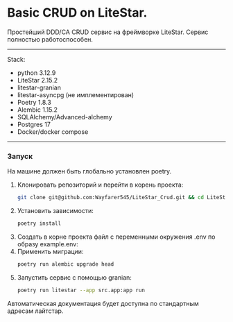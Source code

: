 # Basic CRUD on LiteStar. 
Простейший DDD/CA CRUD сервис на фреймворке LiteStar.
Сервис полностью работоспособен. 
___
Stack:
- python 3.12.9
- LiteStar 2.15.2
- litestar-granian
- litestar-asyncpg (не имплементирован)
- Poetry 1.8.3
- Alembic 1.15.2
- SQLAlchemy/Advanced-alchemy
- Postgres 17
- Docker/docker compose
___
### Запуск  
На машине должен быть глобально установлен poetry.

1. Клонировать репозиторий и перейти в корень проекта:
    ```bash
   git clone git@github.com:Wayfarer545/LiteStar_Crud.git && cd LiteStar_Crud
    ```
2. Установить зависимости:
    ```bash
    poetry install
    ```
3. Создать в корне проекта файл с переменными окружения .env по образу example.env:
4. Применить миграции:
   ```bash
   poetry run alembic upgrade head
   ```
5. Запустить сервис с помощью granian:
   ```bash
   poetry run litestar --app src.app:app run
   ```

Автоматическая документация будет доступна по стандартным адресам лайтстар.